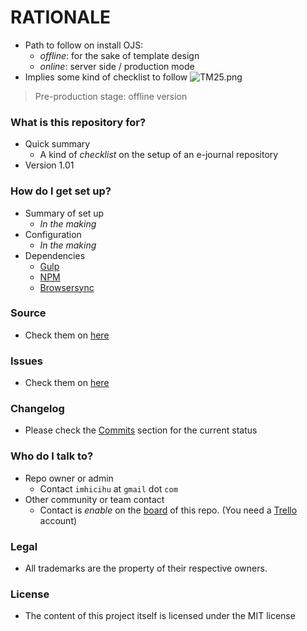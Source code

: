 # RATIONALE #

* Path to follow on install OJS:
     - _offline_: for the sake of template design
	 - _online_: server side / production mode
* Implies some kind of checklist to follow
![TM25.png](https://bitbucket.org/repo/rpybXp8/images/3099136996-TM25.png)
> Pre-production stage: offline version
### What is this repository for? ###

* Quick summary
    - A kind of _checklist_ on the setup of an e-journal repository
* Version 1.01

### How do I get set up? ###

* Summary of set up
    - _In the making_
* Configuration
    - _In the making_
* Dependencies
    - [Gulp](https://gulpjs.com/)
    - [NPM](https://www.npmjs.com/)
    - [Browsersync](https://browsersync.io/)
    
### Source ###

* Check them on [here](https://bitbucket.org/imhicihu/open-journal-system-ojs-project/src)

### Issues ###

* Check them on [here](https://bitbucket.org/imhicihu/open-journal-system-ojs-project/issues?status=new&status=open)

### Changelog ###

* Please check the [Commits](https://bitbucket.org/imhicihu/open-journal-system-ojs-project/commits/) section for the current status

### Who do I talk to? ###

* Repo owner or admin
    - Contact `imhicihu` at `gmail` dot `com`
* Other community or team contact
    - Contact is _enable_ on the [board](https://bitbucket.org/imhicihu/XXXXXXXXXXXX/addon/trello/trello-board) of this repo. (You need a [Trello](https://trello.com/) account)


### Legal ###

* All trademarks are the property of their respective owners.

### License ###

* The content of this project itself is licensed under the MIT license